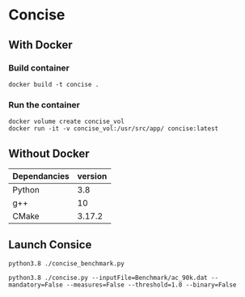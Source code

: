 # Concise

## With Docker 

### Build container
```
docker build -t concise .
```

### Run the container
```
docker volume create concise_vol
docker run -it -v concise_vol:/usr/src/app/ concise:latest
```

## Without Docker


| Dependancies | version  |
| ------ | ------ |
| Python | 3.8 |
| g++ | 10 |
| CMake | 3.17.2 |


## Launch Consice 
```
python3.8 ./concise_benchmark.py
```
```
python3.8 ./concise.py --inputFile=Benchmark/ac_90k.dat --mandatory=False --measures=False --threshold=1.0 --binary=False
```
